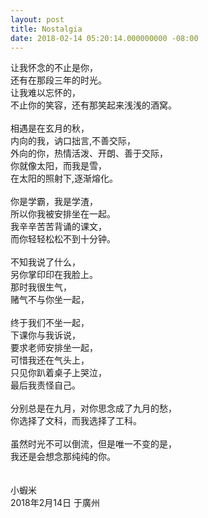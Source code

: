 ```yaml
---
layout: post
title: Nostalgia
date: 2018-02-14 05:20:14.000000000 -08:00
---
```


让我怀念的不止是你，<br>
还有在那段三年的时光。<br>
让我难以忘怀的，<br>
不止你的笑容，还有那笑起来浅浅的酒窝。<br>
<br>
相遇是在玄月的秋，<br>
内向的我，讷口拙言,不善交际，<br>
外向的你，热情活泼、开朗、善于交际，<br>
你就像太阳，而我是雪，<br>
在太阳的照射下,逐渐熔化。<br>
<br>
你是学霸，我是学渣，<br>
所以你我被安排坐在一起。<br>
我辛辛苦苦背诵的课文，<br>
而你轻轻松松不到十分钟。<br>
<br>
不知我说了什么，<br>
另你掌印印在我脸上。<br>
那时我很生气，<br>
赌气不与你坐一起，<br>
<br>
终于我们不坐一起，<br>
下课你与我诉说，<br>
要求老师安排坐一起，<br>
可惜我还在气头上，<br>
只见你趴着桌子上哭泣，<br>
最后我责怪自己。<br>
<br>
分别总是在九月，对你思念成了九月的愁，<br>
你选择了文科，而我选择了工科。<br>
<br>
虽然时光不可以倒流，但是唯一不变的是，<br>
我还是会想念那纯纯的你。<br>
<br>
<br>
                                              小蝦米 <br>
                                2018年2月14日 于廣州<br>
